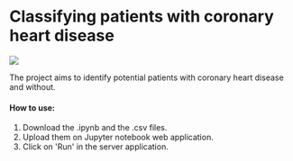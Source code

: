 # Classifying patients with coronary heart disease 
![](https://img.shields.io/github/repo-size/daspeks/heart-disease-classifier)

The project aims to identify potential patients with coronary heart disease and without.

#### How to use:

1. Download the .ipynb and the .csv files.
2. Upload them on Jupyter notebook web application.
3. Click on 'Run' in the server application.
